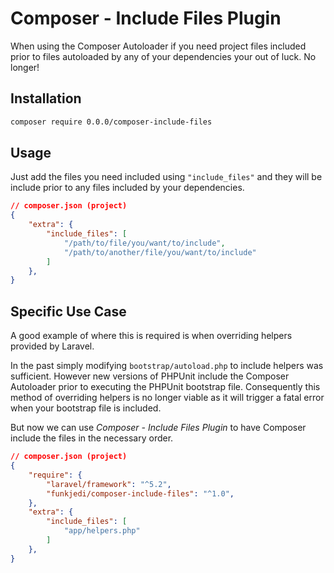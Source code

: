 # Composer - Include Files Plugin

When using the Composer Autoloader if you need project files included prior to files autoloaded by any of your dependencies your out of luck. No longer!

## Installation

```bash
composer require 0.0.0/composer-include-files
```

## Usage

Just add the files you need included using `"include_files"` and they will be include prior to any files included by your dependencies.

```json
// composer.json (project)
{
    "extra": {
        "include_files": [
            "/path/to/file/you/want/to/include",
            "/path/to/another/file/you/want/to/include"
        ]
    },
}
```

## Specific Use Case

A good example of where this is required is when overriding helpers provided by Laravel.

In the past simply modifying `bootstrap/autoload.php` to include helpers was sufficient. However new versions of PHPUnit include the Composer Autoloader prior to executing the PHPUnit bootstrap file. Consequently this method of overriding helpers is no longer viable as it will trigger a fatal error when your bootstrap file is included.

But now we can use *Composer - Include Files Plugin* to have Composer include the files in the necessary order.

```json
// composer.json (project)
{
    "require": {
        "laravel/framework": "^5.2",
        "funkjedi/composer-include-files": "^1.0",
    },
    "extra": {
        "include_files": [
            "app/helpers.php"
        ]
    },
}
```
